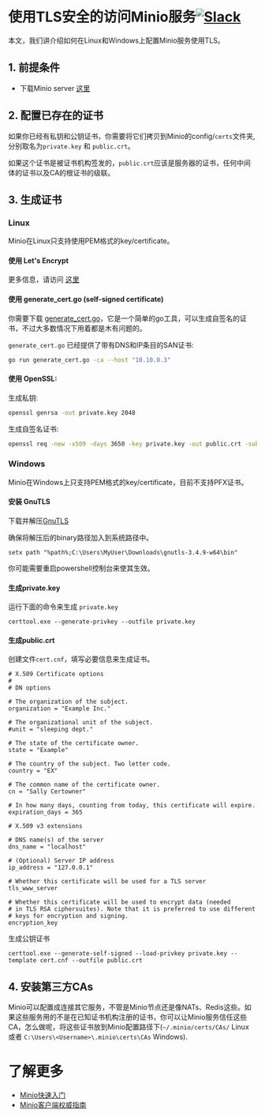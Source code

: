 # 使用TLS安全的访问Minio服务[![Slack](https://slack.min.io/slack?type=svg)](https://slack.min.io)

本文，我们讲介绍如何在Linux和Windows上配置Minio服务使用TLS。

## 1. 前提条件

* 下载Minio server [这里](https://docs.min.io/docs/minio-quickstart-guide)

## 2. 配置已存在的证书

如果你已经有私钥和公钥证书，你需要将它们拷贝到Minio的config/`certs`文件夹,分别取名为`private.key` 和 `public.crt`。

如果这个证书是被证书机构签发的，`public.crt`应该是服务器的证书，任何中间体的证书以及CA的根证书的级联。 

## 3. 生成证书

### Linux

Minio在Linux只支持使用PEM格式的key/certificate。

#### 使用 Let's Encrypt

更多信息，请访问 [这里](https://docs.min.io/cn/generate-let-s-encypt-certificate-using-concert-for-minio)

#### 使用 generate_cert.go (self-signed certificate)

你需要下载 [generate_cert.go](https://golang.org/src/crypto/tls/generate_cert.go?m=text)，它是一个简单的go工具，可以生成自签名的证书，不过大多数情况下用着都是木有问题的。

`generate_cert.go` 已经提供了带有DNS和IP条目的SAN证书:

```sh
go run generate_cert.go -ca --host "10.10.0.3"
```

#### 使用 OpenSSL:

生成私钥:

```sh
openssl genrsa -out private.key 2048
```

生成自签名证书:

```sh
openssl req -new -x509 -days 3650 -key private.key -out public.crt -subj "/C=US/ST=state/L=location/O=organization/CN=domain"
```

### Windows

Minio在Windows上只支持PEM格式的key/certificate，目前不支持PFX证书。

#### 安装 GnuTLS

下载并解压[GnuTLS](http://www.gnutls.org/download.html)

确保将解压后的binary路径加入到系统路径中。

```
setx path "%path%;C:\Users\MyUser\Downloads\gnutls-3.4.9-w64\bin"
```

你可能需要重启powershell控制台来使其生效。

#### 生成private.key

运行下面的命令来生成 `private.key`

```
certtool.exe --generate-privkey --outfile private.key 
```

#### 生成public.crt

创建文件`cert.cnf`，填写必要信息来生成证书。

```
# X.509 Certificate options
#
# DN options

# The organization of the subject.
organization = "Example Inc."

# The organizational unit of the subject.
#unit = "sleeping dept."

# The state of the certificate owner.
state = "Example"

# The country of the subject. Two letter code.
country = "EX"

# The common name of the certificate owner.
cn = "Sally Certowner"

# In how many days, counting from today, this certificate will expire.
expiration_days = 365

# X.509 v3 extensions

# DNS name(s) of the server
dns_name = "localhost"

# (Optional) Server IP address
ip_address = "127.0.0.1"

# Whether this certificate will be used for a TLS server
tls_www_server

# Whether this certificate will be used to encrypt data (needed
# in TLS RSA ciphersuites). Note that it is preferred to use different
# keys for encryption and signing.
encryption_key
```

生成公钥证书

```
certtool.exe --generate-self-signed --load-privkey private.key --template cert.cnf --outfile public.crt 
```

## 4. 安装第三方CAs

Minio可以配置成连接其它服务，不管是Minio节点还是像NATs、Redis这些。如果这些服务用的不是在已知证书机构注册的证书，你可以让Minio服务信任这些CA，怎么做呢，将这些证书放到Minio配置路径下(`~/.minio/certs/CAs/` Linux 或者 `C:\Users\<Username>\.minio\certs\CAs` Windows).

# 了解更多
* [Minio快速入门](https://docs.min.io/cn/minio-quickstart-guide)
* [Minio客户端权威指南](https://docs.min.io/cn/minio-client-complete-guide)
